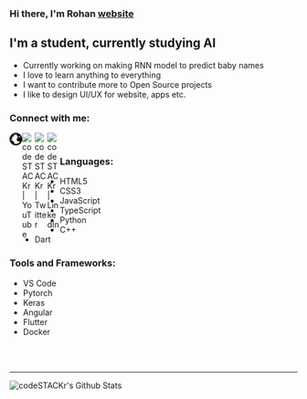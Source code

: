 ### Hi there, I'm Rohan [website]

## I'm a student, currently studying AI
- Currently working on making RNN model to predict baby names
- I love to learn anything to everything
- I want to contribute more to Open Source projects
- I like to design UI/UX for website, apps etc.

### Connect with me:

[<img align="left" alt="codeSTACKr.com" width="22px" src="https://raw.githubusercontent.com/iconic/open-iconic/master/svg/globe.svg" />][website]
[<img align="left" alt="codeSTACKr | YouTube" width="22px" src="https://cdn.jsdelivr.net/npm/simple-icons@v3/icons/youtube.svg" />][youtube]
[<img align="left" alt="codeSTACKr | Twitter" width="22px" src="https://cdn.jsdelivr.net/npm/simple-icons@v3/icons/twitter.svg" />][twitter]
[<img align="left" alt="codeSTACKr | LinkedIn" width="22px" src="https://cdn.jsdelivr.net/npm/simple-icons@v3/icons/linkedin.svg" />][linkedin]

<br />

### Languages:

- HTML5
- CSS3
- JavaScript
- TypeScript
- Python
- C++
- Dart

### Tools and Frameworks:

- VS Code
- Pytorch
- Keras
- Angular
- Flutter
- Docker

<br />
<br />

---

<img align="left" alt="codeSTACKr's Github Stats" src="https://github-readme-stats.vercel.app/api?username=rajrohanyadav&show_icons=true&hide_border=true" />


[website]: https://rohan-yadav.web.app
[twitter]: https://twitter.com/rajrohanyadav24
[youtube]: https://www.youtube.com/channel/UCuesu5P4NBnBsx7AGLPWVxA/
[linkedin]: https://www.linkedin.com/in/rohan-yadav-56891810a/